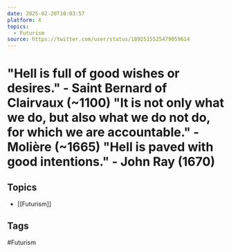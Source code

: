 ```yaml
---
date: 2025-02-20T10:03:57
platform: X
topics:
  - Futurism
source: https://twitter.com/user/status/1892515525479059614
---
```

# "Hell is full of good wishes or desires." - Saint Bernard of Clairvaux (~1100) "It is not only what we do, but also what we do not do, for which we are accountable." -Molière (~1665) "Hell is paved with good intentions." - John Ray (1670)

## Topics
- [[Futurism]]

## Tags
#Futurism